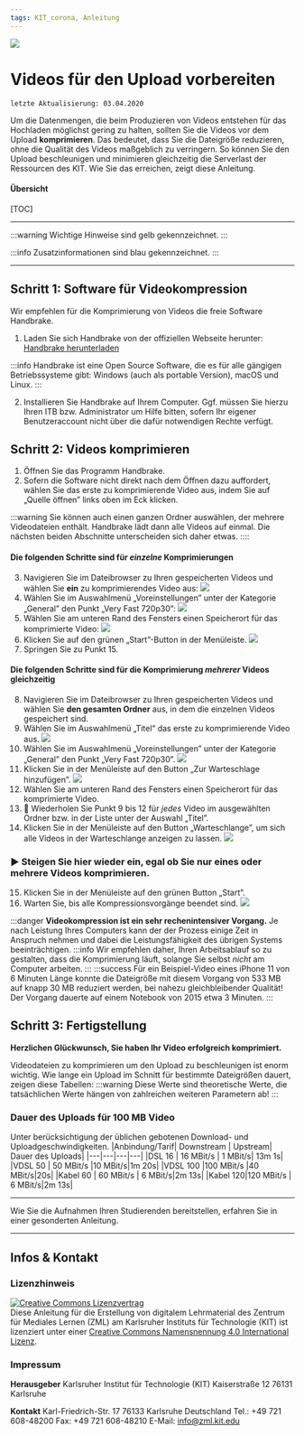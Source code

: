 ```yaml
---
tags: KIT_corona, Anleitung
---
```

![](https://i.imgur.com/eAg9Fgb.png)

# Videos für den Upload vorbereiten
```
letzte Aktualisierung: 03.04.2020
```
Um die Datenmengen, die beim Produzieren von Videos entstehen für das Hochladen möglichst gering zu halten, sollten Sie die Videos vor dem Upload **komprimieren**. Das bedeutet, dass Sie die Dateigröße reduzieren, ohne die Qualität des Videos maßgeblich zu verringern.
So können Sie den Upload beschleunigen und minimieren gleichzeitig die Serverlast der Ressourcen des KIT. Wie Sie das erreichen, zeigt diese Anleitung.

#### Übersicht
[TOC]

---

:::warning
Wichtige Hinweise sind gelb gekennzeichnet.
:::

:::info
Zusatzinformationen sind blau gekennzeichnet.
:::

---

## Schritt 1: Software für Videokompression
Wir empfehlen für die Komprimierung von Videos die freie Software Handbrake.

1. Laden Sie sich Handbrake von der offiziellen Webseite herunter: [Handbrake herunterladen](https://handbrake.fr)

:::info
Handbrake ist eine Open Source Software, die es für alle gängigen Betriebssysteme gibt: Windows (auch als portable Version), macOS und Linux.
:::

2. Installieren Sie Handbrake auf Ihrem Computer. Ggf. müssen Sie hierzu Ihren ITB bzw. Administrator um Hilfe bitten, sofern Ihr eigener Benutzeraccount nicht über die dafür notwendigen Rechte verfügt.


## Schritt 2: Videos komprimieren

1. Öffnen Sie das Programm Handbrake.
2. Sofern die Software nicht direkt nach dem Öffnen dazu auffordert, wählen Sie das erste zu komprimierende Video aus, indem Sie auf „Quelle öffnen” links oben im Eck klicken.

:::warning
Sie können auch einen ganzen Ordner auswählen, der mehrere Videodateien enthält. Handbrake lädt dann alle Videos auf einmal. Die nächsten beiden Abschnitte unterscheiden sich daher etwas.
::::

#### Die folgenden Schritte sind für _einzelne_ Komprimierungen

3. Navigieren Sie im Dateibrowser zu Ihren gespeicherten Videos und wählen Sie **ein** zu komprimierendes Video aus:
![](https://i.imgur.com/B5VyHFf.jpg)
4. Wählen Sie im Auswahlmenü „Voreinstellungen” unter der Kategorie „General” den Punkt „Very Fast 720p30”:
![](https://i.imgur.com/m9uaGaI.jpg)
5. Wählen Sie am unteren Rand des Fensters einen Speicherort für das komprimierte Video:
![](https://i.imgur.com/JKNKcEN.jpg)
6. Klicken Sie auf den grünen „Start”-Button in der Menüleiste.
![](https://i.imgur.com/PKDFM8w.jpg)
7. Springen Sie zu Punkt 15.



#### Die folgenden Schritte sind für die Komprimierung _mehrerer_ Videos gleichzeitig

8. Navigieren Sie im Dateibrowser zu Ihren gespeicherten Videos und wählen Sie **den gesamten Ordner** aus, in dem die einzelnen Videos gespeichert sind.
9. Wählen Sie im Auswahlmenü „Titel“ das erste zu komprimierende Video aus.
![](https://i.imgur.com/WSvKP8K.jpg)
10. Wählen Sie im Auswahlmenü „Voreinstellungen” unter der Kategorie „General” den Punkt „Very Fast 720p30”.
![](https://i.imgur.com/m9uaGaI.jpg)
11. Klicken Sie in der Menüleiste auf den Button „Zur Warteschlage hinzufügen”.
![](https://i.imgur.com/MV7m2gV.jpg)
12. Wählen Sie am unteren Rand des Fensters einen Speicherort für das komprimierte Video.
13. 🔄 Wiederholen Sie Punkt 9 bis 12 für *jedes* Video im ausgewählten Ordner bzw. in der Liste unter der Auswahl „Titel”.
14. Klicken Sie in der Menüleiste auf den Button „Warteschlange”, um sich alle Videos in der Warteschlange anzeigen zu lassen.
![](https://i.imgur.com/2V9ZwTj.jpg)

### :arrow_forward: Steigen Sie hier wieder ein, egal ob Sie nur eines oder mehrere Videos komprimieren.
15. Klicken Sie in der Menüleiste auf den grünen Button „Start”. 
16. Warten Sie, bis alle Kompressionsvorgänge beendet sind.
![](https://i.imgur.com/g9rVi3N.jpg)

:::danger
**Videokompression ist ein sehr rechenintensiver Vorgang.** Je nach Leistung Ihres Computers kann der der Prozess einige Zeit in Anspruch nehmen und dabei die Leistungsfähigkeit des übrigen Systems beeinträchtigen.
:::info
Wir empfehlen daher, Ihren Arbeitsablauf so zu gestalten, dass die Komprimierung läuft, solange Sie selbst _nicht_ am Computer arbeiten.
:::
:::success
Für ein Beispiel-Video eines iPhone 11 von 6 Minuten Länge konnte die Dateigröße mit diesem Vorgang von 533 MB auf knapp 30 MB reduziert werden, bei nahezu gleichbleibender Qualität!
Der Vorgang dauerte auf einem Notebook von 2015 etwa 3 Minuten.
:::


## Schritt 3: Fertigstellung

**Herzlichen Glückwunsch, Sie haben Ihr Video erfolgreich komprimiert.**

Videodateien zu komprimieren um den Upload zu beschleunigen ist enorm wichtig. Wie lange ein Upload im Schnitt für bestimmte Dateigrößen dauert, zeigen diese Tabellen:
:::warning
Diese Werte sind theoretische Werte, die tatsächlichen Werte hängen von zahlreichen weiteren Parametern ab!
:::

### Dauer des Uploads für 100 MB Video
Unter berücksichtigung der üblichen gebotenen Download- und Uploadgeschwindigkeiten.
|Anbindung/Tarif| Downstream | Upstream| Dauer des Uploads|
|---|---|---|---|
|DSL 16   | 16 MBit/s | 1 MBit/s| 13m 1s|
|VDSL 50  | 50 MBit/s |10 MBit/s|1m 20s|
|VDSL 100 |100 MBit/s |40 MBit/s|20s|
|Kabel 60 | 60 MBit/s | 6 MBit/s|2m 13s|
|Kabel 120|120 MBit/s | 6 MBit/s|2m 13s|

---

Wie Sie die Aufnahmen Ihren Studierenden bereitstellen, erfahren Sie in einer gesonderten Anleitung.

---
## Infos & Kontakt

### Lizenzhinweis
<a rel="license" href="http://creativecommons.org/licenses/by/4.0/"><img alt="Creative Commons Lizenzvertrag" style="border-width:0" src="https://i.creativecommons.org/l/by/4.0/88x31.png" /></a><br /><span xmlns:dct="http://purl.org/dc/terms/" property="dct:title">Diese Anleitung für die Erstellung von digitalem Lehrmaterial</span> des <span xmlns:cc="http://creativecommons.org/ns#" property="cc:attributionName">Zentrum für Mediales Lernen (ZML) am Karlsruher Instituts für Technologie (KIT)</span> ist lizenziert unter einer <a rel="license" href="http://creativecommons.org/licenses/by/4.0/">Creative Commons Namensnennung 4.0 International Lizenz</a>.

### Impressum

**Herausgeber**
Karlsruher Institut für Technologie (KIT)
Kaiserstraße 12
76131 Karlsruhe

**Kontakt**
Karl-Friedrich-Str. 17
76133 Karlsruhe
Deutschland
Tel.: +49 721 608-48200
Fax: +49 721 608-48210
E-Mail: info@zml.kit.edu
